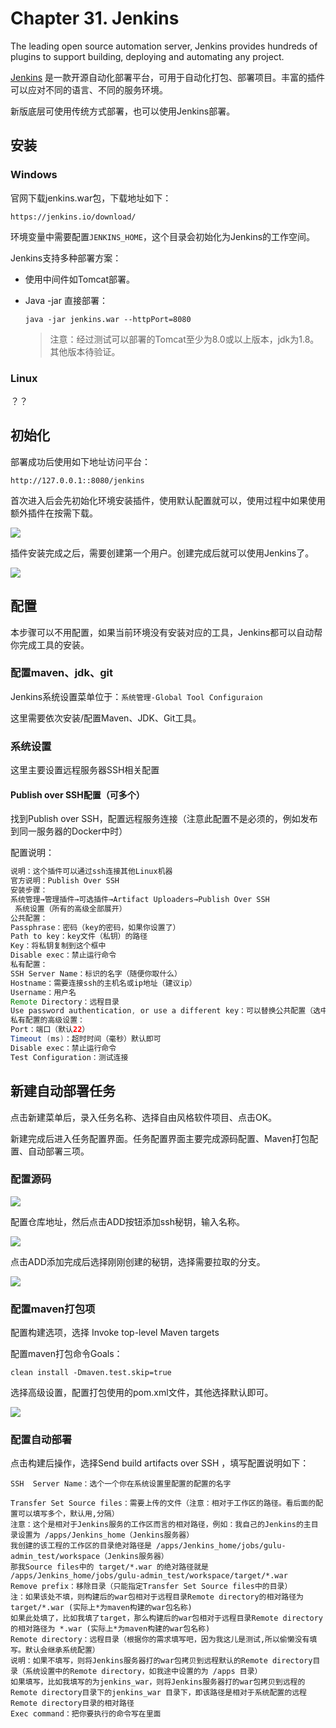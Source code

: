 # Chapter 31. Jenkins

The leading open source automation server, Jenkins provides hundreds of plugins to support building, deploying and automating any project.

[Jenkins](https://jenkins.io/) 是一款开源自动化部署平台，可用于自动化打包、部署项目。丰富的插件可以应对不同的语言、不同的服务环境。

新版底层可使用传统方式部署，也可以使用Jenkins部署。

## 安装

### Windows

官网下载jenkins.war包，下载地址如下：

```
https://jenkins.io/download/
```

环境变量中需要配置`JENKINS_HOME`，这个目录会初始化为Jenkins的工作空间。

Jenkins支持多种部署方案：

* 使用中间件如Tomcat部署。
* Java -jar 直接部署：

  ```
  java -jar jenkins.war --httpPort=8080
  ```

  > 注意：经过测试可以部署的Tomcat至少为8.0或以上版本，jdk为1.8。其他版本待验证。

### Linux

？？

## 初始化

部署成功后使用如下地址访问平台：

```
http://127.0.0.1::8080/jenkins
```

首次进入后会先初始化环境安装插件，使用默认配置就可以，使用过程中如果使用额外插件在按需下载。

![](/assets/jinkins-initial.png)

插件安装完成之后，需要创建第一个用户。创建完成后就可以使用Jenkins了。

![](/assets/jenkins-fisrt-user.png)

## 配置

本步骤可以不用配置，如果当前环境没有安装对应的工具，Jenkins都可以自动帮你完成工具的安装。

### 配置maven、jdk、git

Jenkins系统设置菜单位于：`系统管理-Global Tool Configuraion`

这里需要依次安装/配置Maven、JDK、Git工具。

### 系统设置

这里主要设置远程服务器SSH相关配置

#### Publish over SSH配置（可多个）

找到Publish over SSH，配置远程服务连接（注意此配置不是必须的，例如发布到同一服务器的Docker中时）

配置说明：

```java
说明：这个插件可以通过ssh连接其他Linux机器
官方说明：Publish Over SSH
安装步骤：
系统管理→管理插件→可选插件→Artifact Uploaders→Publish Over SSH
 系统设置（所有的高级全部展开）
公共配置：
Passphrase：密码（key的密码，如果你设置了）
Path to key：key文件（私钥）的路径
Key：将私钥复制到这个框中
Disable exec：禁止运行命令
私有配置：
SSH Server Name：标识的名字（随便你取什么）
Hostname：需要连接ssh的主机名或ip地址（建议ip）
Username：用户名
Remote Directory：远程目录
Use password authentication, or use a different key：可以替换公共配置（选中展开的就是公共配置的东西，这样做扩展性很好）
私有配置的高级设置：
Port：端口（默认22）
Timeout (ms)：超时时间（毫秒）默认即可
Disable exec：禁止运行命令
Test Configuration：测试连接
```

## 新建自动部署任务

点击新建菜单后，录入任务名称、选择自由风格软件项目、点击OK。

新建完成后进入任务配置界面。任务配置界面主要完成源码配置、Maven打包配置、自动部署三项。

### 配置源码

![](/assets/jenkins-git.png)

配置仓库地址，然后点击ADD按钮添加ssh秘钥，输入名称。

![](/assets/jenkins-git-ssh.png)

点击ADD添加完成后选择刚刚创建的秘钥，选择需要拉取的分支。

![](/assets/jenkins-master.png)

### 配置maven打包项

配置构建选项，选择 Invoke top-level Maven targets

配置maven打包命令Goals：

```
clean install -Dmaven.test.skip=true
```

选择高级设置，配置打包使用的pom.xml文件，其他选择默认即可。

![](/assets/jenkins-maven-pom.png)

### 配置自动部署

点击构建后操作，选择Send build artifacts over SSH ，填写配置说明如下：

```
SSH  Server Name：选个一个你在系统设置里配置的配置的名字

Transfer Set Source files：需要上传的文件（注意：相对于工作区的路径。看后面的配置可以填写多个，默认用,分隔）
注意：这个是相对于Jenkins服务的工作区而言的相对路径，例如：我自己的Jenkins的主目录设置为 /apps/Jenkins_home（Jenkins服务器）
我创建的该工程的工作区的目录绝对路径是 /apps/Jenkins_home/jobs/gulu-admin_test/workspace（Jenkins服务器） 
那我Source files中的 target/*.war 的绝对路径就是 /apps/Jenkins_home/jobs/gulu-admin_test/workspace/target/*.war
Remove prefix：移除目录（只能指定Transfer Set Source files中的目录）
注：如果该处不填，则构建后的war包相对于远程目录Remote directory的相对路径为 target/*.war (实际上*为maven构建的war包名称)
如果此处填了，比如我填了target，那么构建后的war包相对于远程目录Remote directory的相对路径为 *.war (实际上*为maven构建的war包名称)
Remote directory：远程目录（根据你的需求填写吧，因为我这儿是测试,所以偷懒没有填写。默认会继承系统配置）
说明：如果不填写，则将Jenkins服务器打的war包拷贝到远程默认的Remote directory目录（系统设置中的Remote directory，如我途中设置的为 /apps 目录）
如果填写，比如我填写的为jenkins_war，则将Jenkins服务器打的war包拷贝到远程的Remote directory目录下的jenkins_war 目录下，即该路径是相对于系统配置的远程Remote directory目录的相对路径
Exec command：把你要执行的命令写在里面
```



